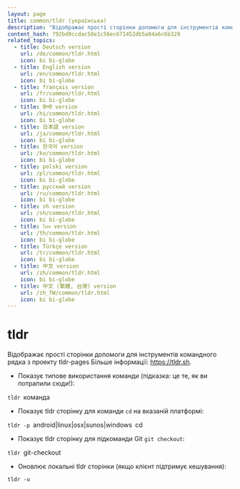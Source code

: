 ```yaml
---
layout: page
title: common/tldr (українська)
description: "Відображає прості сторінки допомоги для інструментів командного рядка з проекту tldr-pages"
content_hash: 792bd0ccdac58e1c56ec671452db5a04a6c6b329
related_topics:
  - title: Deutsch version
    url: /de/common/tldr.html
    icon: bi bi-globe
  - title: English version
    url: /en/common/tldr.html
    icon: bi bi-globe
  - title: français version
    url: /fr/common/tldr.html
    icon: bi bi-globe
  - title: हिन्दी version
    url: /hi/common/tldr.html
    icon: bi bi-globe
  - title: 日本語 version
    url: /ja/common/tldr.html
    icon: bi bi-globe
  - title: 한국어 version
    url: /ko/common/tldr.html
    icon: bi bi-globe
  - title: polski version
    url: /pl/common/tldr.html
    icon: bi bi-globe
  - title: русский version
    url: /ru/common/tldr.html
    icon: bi bi-globe
  - title: sh version
    url: /sh/common/tldr.html
    icon: bi bi-globe
  - title: ไทย version
    url: /th/common/tldr.html
    icon: bi bi-globe
  - title: Türkçe version
    url: /tr/common/tldr.html
    icon: bi bi-globe
  - title: 中文 version
    url: /zh/common/tldr.html
    icon: bi bi-globe
  - title: 中文 (繁體, 台灣) version
    url: /zh_TW/common/tldr.html
    icon: bi bi-globe
---
```

# tldr

Відображає прості сторінки допомоги для інструментів командного рядка з проекту tldr-pages
Більше інформації: <https://tldr.sh>.

- Показує типове використання команди (підказка: це те, як ви потрапили сюди!):

`tldr `<span class="tldr-var badge badge-pill bg-dark-lm bg-white-dm text-white-lm text-dark-dm font-weight-bold">команда</span>

- Показує tldr сторінку для команди `cd` на вказаній платформі:

`tldr -p `<span class="tldr-var badge badge-pill bg-dark-lm bg-white-dm text-white-lm text-dark-dm font-weight-bold">android|linux|osx|sunos|windows</span>` `<span class="tldr-var badge badge-pill bg-dark-lm bg-white-dm text-white-lm text-dark-dm font-weight-bold">cd</span>

- Показує tldr сторінку для підкоманди Git `git checkout`:

`tldr `<span class="tldr-var badge badge-pill bg-dark-lm bg-white-dm text-white-lm text-dark-dm font-weight-bold">git-checkout</span>

- Оновлює локальні tldr сторінки (якщо клієнт підтримує кешування):

`tldr -u`
